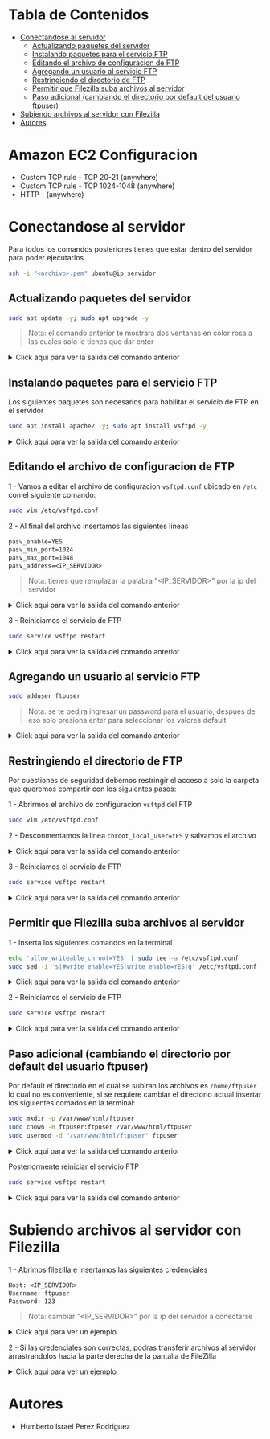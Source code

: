 # Tabla de Contenidos

- [Conectandose al servidor](#conectandose-al-servidor)
    - [Actualizando paquetes del servidor](#actualizando-paquetes-del-servidor)
    - [Instalando paquetes para el servicio FTP](#instalando-paquetes-para-el-servicio-ftp)
    - [Editando el archivo de configuracion de FTP](#editando-el-archivo-de-configuracion-de-ftp)
    - [Agregando un usuario al servicio FTP](#agregando-un-usuario-al-servicio-ftp)
    - [Restringiendo el directorio de FTP](#restringiendo-el-directorio-de-ftp)
    - [Permitir que Filezilla suba archivos al servidor](#permitir-que-filezilla-suba-archivos-al-servidor)
    - [Paso adicional (cambiando el directorio por default del usuario ftpuser)](#paso-adicional-cambiando-el-directorio-por-default-del-usuario-ftpuser)
- [Subiendo archivos al servidor con Filezilla](#subiendo-archivos-al-servidor-con-filezilla)
- [Autores](#autores)

# Amazon EC2 Configuracion

- Custom TCP rule - TCP 20-21 (anywhere)
- Custom TCP rule - TCP 1024-1048 (anywhere)
- HTTP - (anywhere)


# Conectandose al servidor

Para todos los comandos posteriores tienes que estar dentro del servidor para poder ejecutarlos

````bash
ssh -i "<archivo>.pem" ubuntu@ip_servidor
````

## Actualizando paquetes del servidor

````bash
sudo apt update -y; sudo apt upgrade -y
````

> Nota: el comando anterior te mostrara dos ventanas en color rosa a las cuales solo le tienes que dar
> enter 

<details>
  <summary>Click aqui para ver la salida del comando anterior</summary>
  
  > Esta es la primera ventana que se mostrara
  
  ![update_conf_1](aassets/img/update_conf_1.png)
  
  
  > Esta es la segunda ventana que se mostrara
  
  ![update_conf_2](aassets/img/update_conf_2.png)

</details>

## Instalando paquetes para el servicio FTP

Los siguientes paquetes son necesarios para habilitar el servicio de FTP en el servidor

````bash
sudo apt install apache2 -y; sudo apt install vsftpd -y
````

<details>
  <summary>Click aqui para ver la salida del comando anterior</summary>
  
  ![install_ftp_packages](aassets/img/install_ftp_packages.png)
  
</details>

## Editando el archivo de configuracion de FTP

1 - Vamos a editar el archivo de configuracion `vsftpd.conf` ubicado en `/etc` con el siguiente comando:

````bash
sudo vim /etc/vsftpd.conf
````

2 - Al final del archivo insertamos las siguientes lineas

````text
pasv_enable=YES
pasv_min_port=1024
pasv_max_port=1048
pasv_address=<IP_SERVIDOR>
````

> Nota: tienes que remplazar la palabra "<IP_SERVIDOR>" por la ip del servidor


<details>
  <summary>Click aqui para ver la salida del comando anterior</summary>
  
  ![end_lines](aassets/img/end_lines.png)
  
</details>

3 - Reiniciamos el servicio de FTP

````bash
sudo service vsftpd restart
````

<details>
  <summary>Click aqui para ver la salida del comando anterior</summary>
  
  ![restart_ftp_service](aassets/img/restart_ftp_service.png)
  
</details>

## Agregando un usuario al servicio FTP

````bash
sudo adduser ftpuser
````

> Nota: se te pedira ingresar un password para el usuario, despues de eso solo presiona enter para seleccionar los valores
> default 


<details>
  <summary>Click aqui para ver la salida del comando anterior</summary>
  
  ![add_user](aassets/img/add_user.png)
  
</details>

## Restringiendo el directorio de FTP

Por cuestiones de seguridad debemos restringir el acceso a solo la carpeta que queremos compartir con los siguientes pasos:

1 - Abrirmos el archivo de configuracion `vsftpd` del FTP

````bash
sudo vim /etc/vsftpd.conf
````

2 - Desconmentamos la linea `chroot_local_user=YES` y salvamos el archivo

<details>
  <summary>Click aqui para ver la salida del comando anterior</summary>
  
  ![chroot_local_user](aassets/img/chroot_local_user.png)
  
</details>


3 - Reiniciamos el servicio de FTP

````bash
sudo service vsftpd restart
````

<details>
  <summary>Click aqui para ver la salida del comando anterior</summary>
  
  ![restart_ftp_service](aassets/img/restart_ftp_service.png)
  
</details>

## Permitir que Filezilla suba archivos al servidor

1 - Inserta los siguientes comandos en la terminal

````bash
echo 'allow_writeable_chroot=YES' | sudo tee -a /etc/vsftpd.conf
sudo sed -i 's|#write_enable=YES|write_enable=YES|g' /etc/vsftpd.conf
````

<details>
  <summary>Click aqui para ver la salida del comando anterior</summary>
  
  ![allow_filezilla](aassets/img/allow_filezilla.png)
  
</details>


2 - Reiniciamos el servicio de FTP

````bash
sudo service vsftpd restart
````

<details>
  <summary>Click aqui para ver la salida del comando anterior</summary>
  
  ![restart_ftp_service](aassets/img/restart_ftp_service.png)
  
</details>


## Paso adicional (cambiando el directorio por default del usuario ftpuser)

Por default el directorio en el cual se subiran los archivos es `/home/ftpuser` lo cual no es conveniente,
si se requiere cambiar el directorio actual insertar los siguientes comados en la terminal:

````bash
sudo mkdir -p /var/www/html/ftpuser
sudo chown -R ftpuser:ftpuser /var/www/html/ftpuser
sudo usermod -d "/var/www/html/ftpuser" ftpuser
````

<details>
  <summary>Click aqui para ver la salida del comando anterior</summary>
  
  ![change_dir_ftp_user](aassets/img/change_dir_ftp_user.png)
  
</details>


Posteriormente reiniciar el servicio FTP

````bash
sudo service vsftpd restart
````

<details>
  <summary>Click aqui para ver la salida del comando anterior</summary>
  
  ![restart_ftp_service](aassets/img/restart_ftp_service.png)
  
</details>

# Subiendo archivos al servidor con Filezilla

1 - Abrimos filezilla e insertamos las siguientes credenciales

````text
Host: <IP_SERVIDOR>
Username: ftpuser
Password: 123
````

> Nota: cambiar "<IP_SERVIDOR>" por la ip del servidor a conectarse


<details>
  <summary>Click aqui para ver un ejemplo</summary> 
    
  1 - Aparecera la siguiente ventana, solo da click en el boton de "OK"
  
  ![filezilla_1](aassets/img/filezilla_1.png)
  
  2 - Aparecera la siguiente ventana, solo da click en el boton de "OK"
  
  ![filezilla_2](aassets/img/filezilla_2.png) 
  
</details>

2 - Si las credenciales son correctas, podras transferir archivos al servidor arrastrandolos hacia la parte derecha de la
pantalla de FileZilla

<details>
  <summary>Click aqui para ver un ejemplo</summary> 
   
  ![filezilla_3](aassets/img/filezilla_3.png) 
  
</details>


# Autores

- Humberto Israel Perez Rodriguez